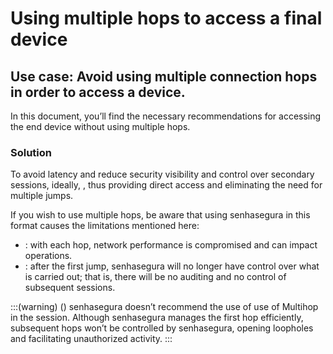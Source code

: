 # Using multiple hops to access a final device 

## Use case: Avoid using multiple connection hops in order to access a device.

In this document, you’ll find the necessary recommendations for accessing the end device without using multiple hops.

### Solution
To avoid latency and reduce security visibility and control over secondary sessions, ideally, , thus providing direct access and eliminating the need for multiple jumps.

If you wish to use multiple hops, be aware that using senhasegura in this format causes the limitations mentioned here:

* : with each hop, network performance is compromised and can impact operations.
* : after the first jump, senhasegura will no longer have control over what is carried out; that is, there will be no auditing and no control of subsequent sessions.

:::(warning) ()
senhasegura doesn’t recommend the use of  use of Multihop in the session. Although senhasegura manages the first hop efficiently, subsequent hops won’t be controlled by senhasegura, opening loopholes and facilitating unauthorized activity.
:::
